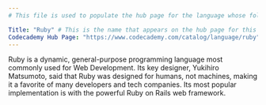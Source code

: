 ```yaml
---
# This file is used to populate the hub page for the language whose folder it's in. Be sure to create a new version if you create a folder for a new language!

Title: "Ruby" # This is the name that appears on the hub page for this language. Pay attention to capitalization and punctuation!
Codecademy Hub Page: "https://www.codecademy.com/catalog/language/ruby" # If codecademy.com doesn't have a hub page for this language, that's okay too. You can leave this field as `null`
---
```


Ruby is a dynamic, general-purpose programming language most commonly used for Web Development. Its key designer, Yukihiro Matsumoto, said that Ruby was designed for humans, not machines, making it a favorite of many developers and tech companies. Its most popular implementation is with the powerful Ruby on Rails web framework. <!-- # Write up an introductory description of the language here! -->
